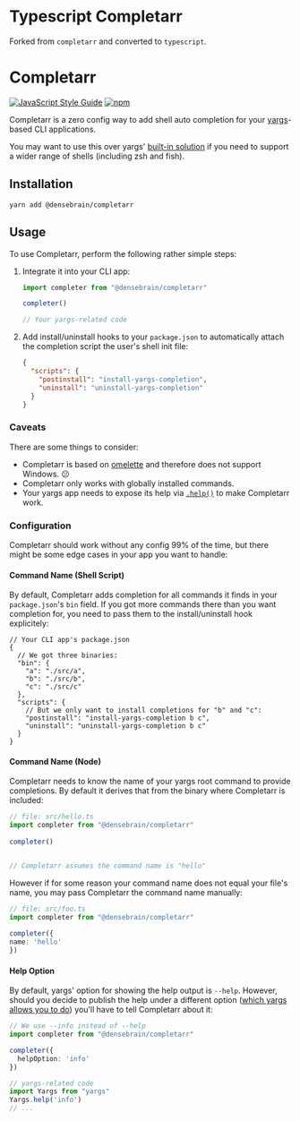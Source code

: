 # Typescript Completarr

Forked from `completarr` and converted to `typescript`.

# Completarr

[![JavaScript Style Guide](https://img.shields.io/badge/code_style-standard-brightgreen.svg)](https://standardjs.com)
[![npm](https://img.shields.io/npm/v/completarr.svg)](https://www.npmjs.com/package/completarr)

Completarr is a zero config way to add shell auto completion for your [yargs](https://yargs.js.org)-based CLI applications.

You may want to use this over yargs' [built-in solution](http://yargs.js.org/docs/#api-completioncmd-description-fn) if you need to support a wider range of shells (including zsh and fish).

## Installation
```
yarn add @densebrain/completarr
```

## Usage
To use Completarr, perform the following rather simple steps:

1. Integrate it into your CLI app:

   ```typescript
   import completer from "@densebrain/completarr"
   
   completer()

   // Your yargs-related code
   ```
2. Add install/uninstall hooks to your `package.json` to automatically attach the completion script the user's shell init file:

   ```json
   {
     "scripts": {
       "postinstall": "install-yargs-completion",
       "uninstall": "uninstall-yargs-completion"
     }
   }
   ```

### Caveats
There are some things to consider:

* Completarr is based on [omelette](https://github.com/f/omelette) and therefore does not support Windows. 😕
* Completarr only works with globally installed commands.
* Your yargs app needs to expose its help via [`.help()`](http://yargs.js.org/docs/#api-help) to make Completarr work.

### Configuration
Completarr should work without any config 99% of the time, but there might be some edge cases in your app you want to handle:

#### Command Name (Shell Script)
By default, Completarr adds completion for all commands it finds in your `package.json`'s `bin` field. If you got more commands there than you want completion for, you need to pass them to the install/uninstall hook explicitely:

```json5
// Your CLI app's package.json
{
  // We got three binaries:
  "bin": {
    "a": "./src/a",
    "b": "./src/b",
    "c": "./src/c"
  },
  "scripts": {
    // But we only want to install completions for "b" and "c":
    "postinstall": "install-yargs-completion b c",
    "uninstall": "uninstall-yargs-completion b c"
  }
}
```

#### Command Name (Node)
Completarr needs to know the name of your yargs root command to provide completions. By default it derives that from the binary where Completarr is included:

```typescript
// file: src/hello.ts
import completer from "@densebrain/completarr"
   
completer()


// Completarr assumes the command name is "hello"
```

However if for some reason your command name does not equal your file's name, you may pass Completarr the command name manually:

```typescript
// file: src/foo.ts
import completer from "@densebrain/completarr"
   
completer({
name: 'hello'
})


```

#### Help Option
By default, yargs' option for showing the help output is `--help`. However, should you decide to publish the help under a different option ([which yargs allows you to do](http://yargs.js.org/docs/#api-helpoption-boolean)) you'll have to tell Completarr about it:

```typescript
// We use --info instead of --help
import completer from "@densebrain/completarr"

completer({
  helpOption: 'info'
})

// yargs-related code
import Yargs from "yargs"
Yargs.help('info')
// ...
```
